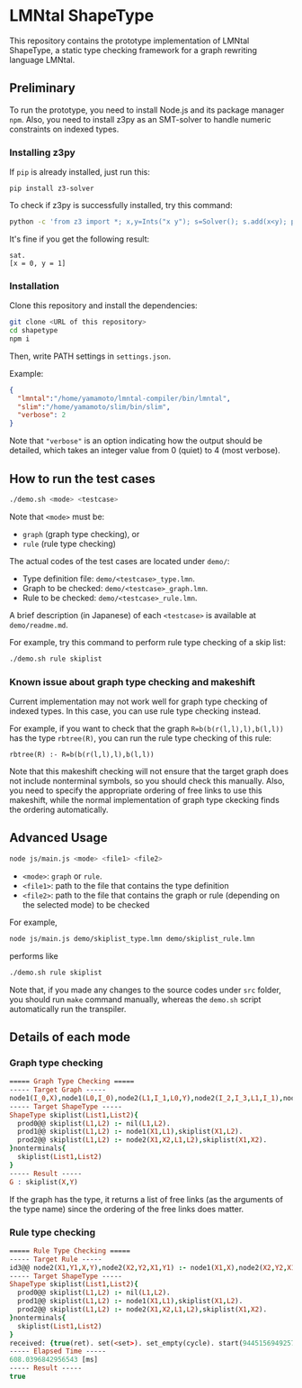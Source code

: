 # LMNtal ShapeType
This repository contains the prototype implementation of LMNtal ShapeType, a static type checking framework for a graph rewriting language LMNtal.

## Preliminary
To run the prototype, you need to install Node.js and its package manager `npm`.
Also, you need to install z3py as an SMT-solver to handle numeric constraints on indexed types.

### Installing z3py
If `pip` is already installed, just run this:
```
pip install z3-solver
```

To check if z3py is successfully installed, try this command:
```bash
python -c 'from z3 import *; x,y=Ints("x y"); s=Solver(); s.add(x<y); print s.check(); print s.model()'
```

It's fine if you get the following result:
```
sat.
[x = 0, y = 1]
```

### Installation
Clone this repository and install the dependencies:
```bash
git clone <URL of this repository>
cd shapetype
npm i
```

Then, write PATH settings in ``settings.json``.

Example:
```json
{
  "lmntal":"/home/yamamoto/lmntal-compiler/bin/lmntal",
  "slim":"/home/yamamoto/slim/bin/slim",
  "verbose": 2
}
```

Note that `"verbose"` is an option indicating how the output should be detailed, which takes an integer value from 0 (quiet) to 4 (most verbose).

## How to run the test cases

```bash
./demo.sh <mode> <testcase>
```

Note that `<mode>` must be:
* `graph` (graph type checking), or
* `rule` (rule type checking)

The actual codes of the test cases are located under `demo/`:
* Type definition file: `demo/<testcase>_type.lmn`.
* Graph to be checked: `demo/<testcase>_graph.lmn`.
* Rule to be checked: `demo/<testcase>_rule.lmn`.

A brief description (in Japanese) of each `<testcase>` is available at `demo/readme.md`.

For example, try this command to perform rule type checking of a skip list:
```bash
./demo.sh rule skiplist
```

### Known issue about graph type checking and makeshift
Current implementation may not work well for graph type checking of indexed types. In this case, you can use rule type checking instead.

For example, if you want to check that the graph `R=b(b(r(l,l),l),b(l,l))` has the type `rbtree(R)`, you can run the rule type checking of this rule:
```
rbtree(R) :- R=b(b(r(l,l),l),b(l,l))
```

Note that this makeshift checking will not ensure that the target graph does not include nonterminal symbols, so you should check this manually.
Also, you need to specify the appropriate ordering of free links to use this makeshift, while the normal implementation of graph type ckecking finds the ordering automatically.

## Advanced Usage
```bash
node js/main.js <mode> <file1> <file2>
```
- `<mode>`: `graph` or `rule`. 
- `<file1>`: path to the file that contains the type definition
- `<file2>`: path to the file that contains the graph or rule (depending on the selected mode) to be checked

For example,
```bash
node js/main.js demo/skiplist_type.lmn demo/skiplist_rule.lmn
```
performs like
```bash
./demo.sh rule skiplist
```

Note that, if you made any changes to the source codes under `src` folder, you should run `make` command manually, whereas the `demo.sh` script automatically run the transpiler.

## Details of each mode
### Graph type checking

```prolog
===== Graph Type Checking =====
----- Target Graph -----
node1(I_0,X),node1(L0,I_0),node2(L1,I_1,L0,Y),node2(I_2,I_3,L1,I_1),node1(L2,I_2),node2(L3,I_4,L2,I_3),node2(L4,I_5,L3,I_4),node2(I_6,I_7,L4,I_5),node1(L5,I_6),node2(I_8,I_9,L5,I_7),node1(L6,I_8),nil(L6,I_9)
----- Target ShapeType -----
ShapeType skiplist(List1,List2){
  prod0@@ skiplist(L1,L2) :- nil(L1,L2).
  prod1@@ skiplist(L1,L2) :- node1(X1,L1),skiplist(X1,L2).
  prod2@@ skiplist(L1,L2) :- node2(X1,X2,L1,L2),skiplist(X1,X2).
}nonterminals{
  skiplist(List1,List2)
}
----- Result -----
G : skiplist(X,Y)
```

If the graph has the type, it returns a list of free links (as the arguments of the type name) since the ordering of the free links does matter.

### Rule type checking

```prolog
===== Rule Type Checking =====
----- Target Rule -----
id3@@ node2(X1,Y1,X,Y),node2(X2,Y2,X1,Y1) :- node1(X1,X),node2(X2,Y2,X1,Y).
----- Target ShapeType -----
ShapeType skiplist(List1,List2){
  prod0@@ skiplist(L1,L2) :- nil(L1,L2).
  prod1@@ skiplist(L1,L2) :- node1(X1,L1),skiplist(X1,L2).
  prod2@@ skiplist(L1,L2) :- node2(X1,X2,L1,L2),skiplist(X1,X2).
}nonterminals{
  skiplist(List1,List2)
}
received: {true(ret). set(<set>). set_empty(cycle). start(94451569492576). map(<state_map>). state_count(3). max_depth(3). depth(1). state_sum(1,3). rules({@57. }). reversedRules({@58. }). eliminateRules({@59. }). @41. @43. @56. @61. }. @60. 
----- Elapsed Time -----
608.0396842956543 [ms]
----- Result -----
true
```
